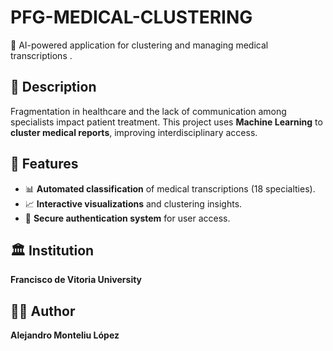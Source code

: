 # PFG-MEDICAL-CLUSTERING  
🚀 AI-powered application for clustering and managing medical transcriptions .

## 📖 Description  
Fragmentation in healthcare and the lack of communication among specialists impact patient treatment.
This project uses **Machine Learning** to **cluster medical reports**, improving interdisciplinary access.

## 🌟 Features  
- 📊 **Automated classification** of medical transcriptions (18 specialties).  
- 📈 **Interactive visualizations** and clustering insights.  
- 🔑 **Secure authentication system** for user access.  

## 🏛 Institution  
**Francisco de Vitoria University**  

## 👨‍💻 Author  
**Alejandro Monteliu López**  
